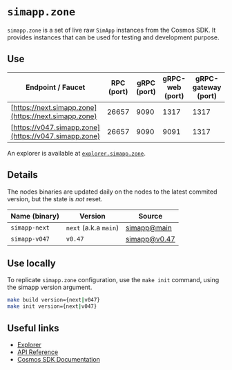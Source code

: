 # `simapp.zone`

`simapp.zone` is a set of live raw `SimApp` instances from the Cosmos SDK.
It provides instances that can be used for testing and development purpose.

## Use

| Endpoint / Faucet                                    | RPC (port) | gRPC (port) | gRPC-web (port) | gRPC-gateway (port) |
| ---------------------------------------------------- | ---------- | ----------- | --------------- | ------------------- |
| [https://next.simapp.zone](https://next.simapp.zone) | 26657      | 9090        | 1317            | 1317                |
| [https://v047.simapp.zone](https://v047.simapp.zone) | 26657      | 9090        | 9091            | 1317                |

An explorer is available at [`explorer.simapp.zone`](https://explorer.simapp.zone).

## Details

The nodes binaries are updated daily on the nodes to the latest commited version, but the state is *not* reset.

| Name (binary) | Version               | Source                                                                           |
| ------------- | --------------------- | -------------------------------------------------------------------------------- |
| `simapp-next` | `next` (a.k.a `main`) | [simapp@main](https://github.com/cosmos/cosmos-sdk/tree/main/simapp)             |
| `simapp-v047` | `v0.47`               | [simapp@v0.47](https://github.com/cosmos/cosmos-sdk/tree/release/v0.47.x/simapp) |

## Use locally

To replicate `simapp.zone` configuration, use the `make init` command, using the simapp version argument.

```sh
make build version={next|v047}
make init version={next|v047}
```

## Useful links

- [Explorer](https://explorer.simapp.zone/)
- [API Reference](https://next.simapp.zone:1317/swagger/)
- [Cosmos SDK Documentation](https://docs.cosmos.network/)
